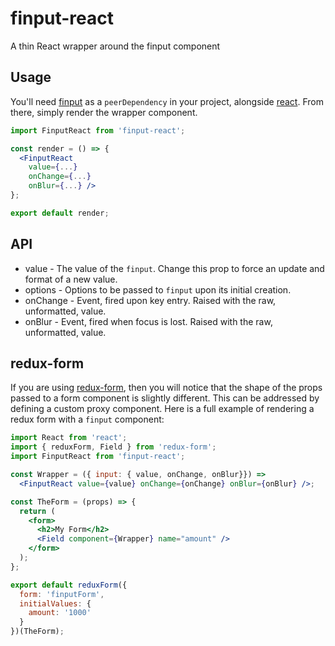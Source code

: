 # finput-react
A thin React wrapper around the finput component

## Usage
You'll need [finput](https://github.com/scottlogic/finput) as a `peerDependency` in your project, alongside [react](https://github.com/facebook/react).
From there, simply render the wrapper component.

```jsx
import FinputReact from 'finput-react';

const render = () => {
  <FinputReact
    value={...}
    onChange={...}
    onBlur={...} />
};

export default render;
```

## API
* value - The value of the `finput`. Change this prop to force an update and format of a new value.
* options - Options to be passed to `finput` upon its initial creation.
* onChange - Event, fired upon key entry. Raised with the raw, unformatted, value.
* onBlur - Event, fired when focus is lost. Raised with the raw, unformatted, value.

## redux-form
If you are using [redux-form](https://github.com/erikras/redux-form), then you will notice that the shape of the props passed to a form component is slightly different. This can be addressed by defining a custom proxy component. Here is a full example of rendering a redux form with a `finput` component:

```jsx
import React from 'react';
import { reduxForm, Field } from 'redux-form';
import FinputReact from 'finput-react';

const Wrapper = ({ input: { value, onChange, onBlur}}) =>
  <FinputReact value={value} onChange={onChange} onBlur={onBlur} />;

const TheForm = (props) => {
  return (
    <form>
      <h2>My Form</h2>
      <Field component={Wrapper} name="amount" />
    </form>
  );
};

export default reduxForm({
  form: 'finputForm',
  initialValues: {
    amount: '1000'
  }
})(TheForm);
```
